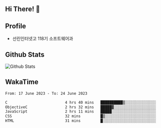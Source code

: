 ## Hi There! 👋

## Profile

-   선린인터넷고 118기 소프트웨어과

## Github Stats

![Github Stats](https://github-readme-stats.vercel.app/api/top-langs/?username=NY0510&theme=tokyonight&hide_border=true&layout=compact)

## WakaTime

<!--START_SECTION:waka-->

```txt
From: 17 June 2023 - To: 24 June 2023

C                          4 hrs 40 mins   ██████████▒░░░░░░░░░░░░░░   41.32 %
ObjectiveC                 2 hrs 32 mins   █████▓░░░░░░░░░░░░░░░░░░░   22.44 %
JavaScript                 2 hrs 11 mins   █████░░░░░░░░░░░░░░░░░░░░   19.40 %
CSS                        32 mins         █▒░░░░░░░░░░░░░░░░░░░░░░░   04.79 %
HTML                       31 mins         █░░░░░░░░░░░░░░░░░░░░░░░░   04.65 %
```

<!--END_SECTION:waka-->
